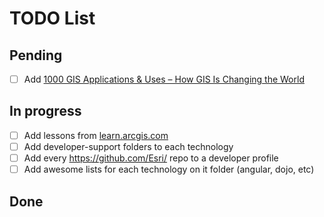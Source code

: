 # TODO List

## Pending
* [ ] Add [1000 GIS Applications & Uses – How GIS Is Changing the World](http://gisgeography.com/gis-applications-uses/)

## In progress
* [ ] Add lessons from [learn.arcgis.com](http://learn.arcgis.com/en/)
* [ ] Add developer-support folders to each technology
* [ ] Add every https://github.com/Esri/ repo to a developer profile
* [ ] Add awesome lists for each technology on it folder (angular, dojo, etc)

## Done
